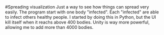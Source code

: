 #Spreading visualization
Just a way to see how things can spread very easily. The program start with one body "infected". Each "infected" are able to infect others healthy people.
I started by doing this in Python, but the UI kill itself when it reachs above 400 bodies. Unity is way more powerful, allowing me to add more than 4000 bodies.

